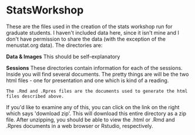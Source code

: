 StatsWorkshop
=============
These are the files used in the creation of the stats workshop run for graduate students.  I haven't included data here, since it isn't mine and I don't have permission to share the data (with the exception of the menustat.org data).  The directories are:

**Data & Images**
	This should be self-explanatory
  
**Sessions** 
	These directories contain information for each of the sessions.  Inside you will find several documents.  The pretty things are will be the two html files - one for presentation and one which is kind of a reading.  

	The .Rmd and .Rpres files are the documents used to generate the html files described above.
  
If you'd like to examine any of this, you can click on the link on the right which says 'download zip'.  This will download this entire directory as a zip file.  After unzipping, you should be able to view the .html or .Rmd and .Rpres documents in a web browser or Rstudio, respectively.
